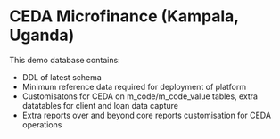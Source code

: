 CEDA Microfinance (Kampala, Uganda)
======

This demo database contains:

- DDL of latest schema
- Minimum reference data required for deployment of platform
- Customisatons for CEDA on m_code/m_code_value tables, extra datatables for client and loan data capture
- Extra reports over and beyond core reports customisation for CEDA operations